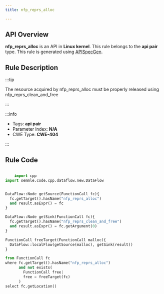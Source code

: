 ```yaml
---
title: nfp_reprs_alloc

---
```



## API Overview
**nfp_reprs_alloc** is an API in **Linux kernel**. This rule belongs to the **api pair** type. This rule is generated using [APISpecGen](../../tools/APISpecGen).
## Rule Description

:::tip

The resource acquired by nfp_reprs_alloc must be properly released using nfp_reprs_clean_and_free

:::

:::info

- Tags: **api pair**
- Parameter Index: **N/A**
- CWE Type: **CWE-404**

:::

## Rule Code
```python

    import cpp
import semmle.code.cpp.dataflow.new.DataFlow


DataFlow::Node getSource(FunctionCall fc){
  fc.getTarget().hasName("nfp_reprs_alloc")
  and result.asExpr() = fc
}

DataFlow::Node getSink(FunctionCall fc){
  fc.getTarget().hasName("nfp_reprs_clean_and_free")
  and result.asExpr() = fc.getArgument(0)
}

FunctionCall freeTarget(FunctionCall malloc){
  DataFlow::localFlow(getSource(malloc), getSink(result))
}

from FunctionCall fc
where fc.getTarget().hasName("nfp_reprs_alloc")
      and not exists(
        FunctionCall free| 
        free = freeTarget(fc)
      )
select fc.getLocation()

    
```